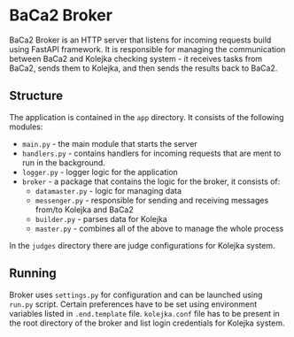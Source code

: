 # BaCa2 Broker

BaCa2 Broker is an HTTP server that listens for incoming requests build using FastAPI framework.
It is responsible for managing the communication between BaCa2 and Kolejka checking system - 
it receives tasks from BaCa2, sends them to Kolejka, and then sends the results back to BaCa2.

## Structure

The application is contained in the `app` directory. It consists of the following modules:
- `main.py` - the main module that starts the server
- `handlers.py` - contains handlers for incoming requests that are ment to run in the background.
- `logger.py` - logger logic for the application
- `broker` - a package that contains the logic for the broker, it consists of:
  * `datamaster.py` - logic for managing data
  * `messenger.py` - responsible for sending and receiving messages from/to Kolejka and BaCa2
  * `builder.py` - parses data for Kolejka
  * `master.py` - combines all of the above to manage the whole process

In the `judges` directory there are judge configurations for Kolejka system.

## Running

Broker uses `settings.py` for configuration and can be launched using `run.py` script.
Certain preferences have to be set using environment variables listed in `.end.template` file.
`kolejka.conf` file has to be present in the root directory of the broker and list login
credentials for Kolejka system.
